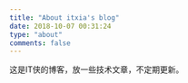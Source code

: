 ```yaml
---
title: "About itxia's blog"
date: 2018-10-07 00:31:24
type: "about"
comments: false
---
```


这是IT侠的博客，放一些技术文章，不定期更新。
